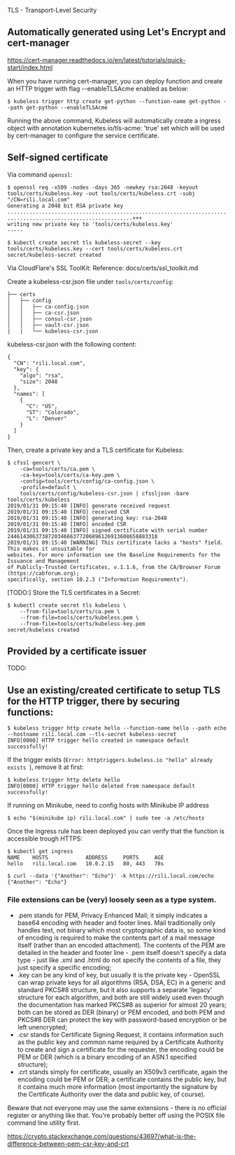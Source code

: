 TLS - Transport-Level Security

## Automatically generated using Let's Encrypt and cert-manager
https://cert-manager.readthedocs.io/en/latest/tutorials/quick-start/index.html

When you have running cert-manager, you can deploy function and create an HTTP trigger with flag --enableTLSAcme enabled as below:
```
$ kubeless trigger http create get-python --function-name get-python --path get-python --enableTLSAcme
```
Running the above command, Kubeless will automatically create a ingress object with annotation kubernetes.io/tls-acme: 'true' set which will be used by cert-manager to configure the service certificate.

## Self-signed certificate
Via command `openssl`:
```
$ openssl req -x509 -nodes -days 365 -newkey rsa:2048 -keyout tools/certs/kubeless.key -out tools/certs/kubeless.crt -subj "/CN=rili.local.com"
Generating a 2048 bit RSA private key
..........................................................................................+++
........................................+++
writing new private key to 'tools/certs/kubeless.key'
-----

$ kubectl create secret tls kubeless-secret --key tools/certs/kubeless.key --cert tools/certs/kubeless.crt
secret/kubeless-secret created
```

Via CloudFlare's SSL ToolKit:
Reference: docs/certs/ssl_toolkit.md

Create a kubeless-csr.json file under `tools/certs/config`:
```
├── certs
│   ├── config
│   │   ├── ca-config.json
│   │   ├── ca-csr.json
│   │   ├── consul-csr.json
│   │   ├── vault-csr.json
|   |   └── kubeless-csr.json
```
kubeless-csr.json
with the following content:
```
{
  "CN": "rili.local.com",
  "key": {
    "algo": "rsa",
    "size": 2048
  },
  "names": [
    {
      "C": "US",
      "ST": "Colorado",
      "L": "Denver"
    }
  ]
}
```
Then, create a private key and a TLS certificate for Kubeless:
```
$ cfssl gencert \
    -ca=tools/certs/ca.pem \
    -ca-key=tools/certs/ca-key.pem \
    -config=tools/certs/config/ca-config.json \
    -profile=default \
    tools/certs/config/kubeless-csr.json | cfssljson -bare tools/certs/kubeless
2019/01/31 09:15:40 [INFO] generate received request
2019/01/31 09:15:40 [INFO] received CSR
2019/01/31 09:15:40 [INFO] generating key: rsa-2048
2019/01/31 09:15:40 [INFO] encoded CSR
2019/01/31 09:15:40 [INFO] signed certificate with serial number 244614306373872034666377206896126913608658883318
2019/01/31 09:15:40 [WARNING] This certificate lacks a "hosts" field. This makes it unsuitable for
websites. For more information see the Baseline Requirements for the Issuance and Management
of Publicly-Trusted Certificates, v.1.1.6, from the CA/Browser Forum (https://cabforum.org);
specifically, section 10.2.3 ("Information Requirements").
```
[TODO:] Store the TLS certificates in a Secret:
```
$ kubectl create secret tls kubeless \
    --from-file=tools/certs/ca.pem \
    --from-file=tools/certs/kubeless.pem \
    --from-file=tools/certs/kubeless-key.pem
secret/kubeless created
```


## Provided by a certificate issuer
TODO:

## Use an existing/created certificate to setup TLS for the HTTP trigger, there by securing functions:
```
$ kubeless trigger http create hello --function-name hello --path echo --hostname rili.local.com --tls-secret kubeless-secret
INFO[0000] HTTP trigger hello created in namespace default successfully!
```
If the trigger exists (`Error: httptriggers.kubeless.io "hello" already exists `), remove it at first:
```
$ kubeless trigger http delete hello
INFO[0000] HTTP trigger hello deleted from namespace default successfully!
```

If running on Minikube, need to config hosts with Minikube IP address
```
$ echo "$(minikube ip) rili.local.com" | sudo tee -a /etc/hosts
```
Once the Ingress rule has been deployed you can verify that the function is accessible trough HTTPS:
```
$ kubectl get ingress
NAME    HOSTS            ADDRESS     PORTS     AGE
hello   rili.local.com   10.0.2.15   80, 443   78s

$ curl --data '{"Another": "Echo"}' -k https://rili.local.com/echo
{"Another": "Echo"}
```


### File extensions can be (very) loosely seen as a type system.

 - .pem stands for PEM, Privacy Enhanced Mail; it simply indicates a base64 encoding with header and footer lines. Mail traditionally only handles text, not binary which most cryptographic data is, so some kind of encoding is required to make the contents part of a mail message itself (rather than an encoded attachment). The contents of the PEM are detailed in the header and footer line - .pem itself doesn't specify a data type - just like .xml and .html do not specify the contents of a file, they just specify a specific encoding;
 - .key can be any kind of key, but usually it is the private key - OpenSSL can wrap private keys for all algorithms (RSA, DSA, EC) in a generic and standard PKCS#8 structure, but it also supports a separate 'legacy' structure for each algorithm, and both are still widely used even though the documentation has marked PKCS#8 as superior for almost 20 years; both can be stored as DER (binary) or PEM encoded, and both PEM and PKCS#8 DER can protect the key with password-based encryption or be left unencrypted;
 - .csr stands for Certificate Signing Request, it contains information such as the public key and common name required by a Certificate Authority to create and sign a certificate for the requester, the encoding could be PEM or DER (which is a binary encoding of an ASN.1 specified structure);
 - .crt stands simply for certificate, usually an X509v3 certificate, again the encoding could be PEM or DER; a certificate contains the public key, but it contains much more information (most importantly the signature by the Certificate Authority over the data and public key, of course).

Beware that not everyone may use the same extensions - there is no official register or anything like that. You're probably better off using the POSIX file command line utility first.

https://crypto.stackexchange.com/questions/43697/what-is-the-difference-between-pem-csr-key-and-crt